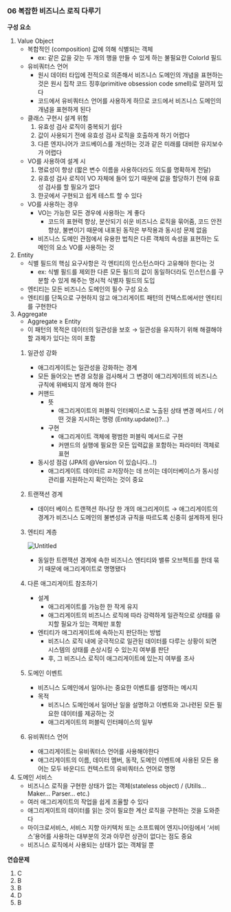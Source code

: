 ### 06 복잡한 비즈니스 로직 다루기

**구성 요소**

1. Value Object
    - 복합적인 (composition) 값에 의해 식별되는 객체
        - ex: 같은 값을 갖는 두 개의 행을 만들 수 있게 하는 불필요한 ColorId 필드
    - 유비쿼터스 언어
        - 원시 데이터 타입에 전적으로 의존해서 비즈니스 도메인의 개념을 표현하는 것은 원시 집착 코드 징후(primitive obsession code smell)로 알려저 있다
        - 코드에서 유비쿼터스 언어를 사용하게 하므로 코드에서 비즈니스 도메인의 개념을 표현하게 된다
    - 클래스 구현시 설계 위험
        1. 유효성 검사 로직이 중복되기 쉽다
        2. 값이 사용되기 전에 유효성 검사 로직을 호출하게 하기 어렵다
        3. 다른 엔지니어가 코드베이스를 개선하는 것과 같은 미래를 대비한 유지보수가 어렵다
    - VO를 사용하여 설계 시
        1. 명료성이 향상 (짧은 변수 이름을 사용하더라도 의도를 명확하게 전달)
        2. 유효성 검사 로직이 VO 자체에 들어 있기 때문에 값을 할당하기 전에 유효성 검사를 할 필요가 없다
        3. 한곳에서 구현되고 쉽게 테스트 할 수 있다
    - VO를 사용하는 경우
        - VO는 가능한 모든 경우에 사용하는 게 좋다
            - 코드의 표현력 향상, 분산되기 쉬운 비즈니스 로직을 묶어줌, 코드 안전 향상, 불변이기 때문에 내포된 동작은 부작용과 동시성 문제 없음
        - 비즈니스 도메인 관점에서 유용한 법칙은 다른 객체의 속성을 표현하는 도메인의 요소 VO를 사용하는 것
2. Entity
    - 식별 필드의 핵심 요구사항은 각 엔티티의 인스턴스마다 고유해야 한다는 것
        - ex: 식별 필드를 제외한 다른 모든 필드의 값이 동일하더라도 인스턴스를 구분할 수 있게 해주는 명시적 식별자 필드의 도입
    - 엔티티는 모든 비즈니스 도메인의 필수 구성 요소
    - 엔티티를 단독으로 구현하지 않고 애그리게이트 패턴의 컨텍스트에서만 엔티티를 구현한다
3. Aggregate
    - Aggregate ≥ Entity
    - 이 패턴의 목적은 데이터의 일관성을 보호 → 일관성을 유지하기 위해 해결해야 할 과제가 있다는 의미 포함
    1. 일관성 강화
        - 애그리게이트는 일관성을 강화하는 경계
        - 모든 들어오는 변경 요청을 검사해서 그 변경이 애그리게이트의 비즈니스 규칙에 위배되지 않게 해야 한다
        - 커맨드
            - 뜻
                - 애그리게이트의 퍼블릭 인터페이스로 노출된 상태 변경 메서드 / 어떤 것을 지시하는 명령 (Entity.update()?…)
            - 구현
                - 애그리게이트 객체에 평범한 퍼블릭 메서드로 구현
                - 커맨드의 실행에 필요한 모든 입력값을 포함하는 파라미터 객체로 표현
        - 동시성 점검 (JPA의 @Version 이 있습니다…!)
            - 애그리게이트 데이터르 ㄹ저장하는 데 쓰이는 데이터베이스가 동시성 관리를 지원하는지 확인하는 것이 중요
    2. 트랜잭션 경계
        - 데이터 베이스 트랜잭션 하나당 한 개의 애그리게이트 → 애그리게이트의 경계가 비즈니스 도메인의 불변성과 규칙을 따르도록 신중히 설계하게 된다
    3. 엔티티 계층

       ![Untitled](https://s3-us-west-2.amazonaws.com/secure.notion-static.com/6f39ca35-af68-493e-b602-f3dc2320ce4b/Untitled.png)

        - 동일한 트랜잭션 경계에 속한 비즈니스 엔티티와 밸류 오브젝트를 한데 묶기 때문에 애그리게이트로 명명됐다
    4. 다른 애그리게이트 참조하기
        - 설계
            - 애그리게이트를 가능한 한 작게 유지
            - 애그리게이트의 비즈니스 로직에 따라 강력하게 일관적으로 상태를 유지할 필요가 있는 객체만 포함
        - 엔티티가 애그리게이트에 속하는지 판단하는 방법
            - 비즈니스 로직 내에 궁극적으로 일관된 데이터를 다루는 상황이 되면 시스템의 상태를 손상시킬 수 있는지 여부를 판단
            - 후, 그 비즈니스 로직이 애그리게이트에 있는지 여부를 조사
    5. 도메인 이벤트
        - 비즈니스 도메인에서 일어나는 중요한 이벤트를 설명하는 메시지
        - 목적
            - 비즈니스 도메인에서 일어난 일을 설명하고 이벤트와 고나련된 모든 필요한 데이터를 제공하는 것
            - 애그리게이트의 퍼블릭 인터페이스의 일부
    6. 유비쿼터스 언어
        - 애그리게이트는 유비쿼터스 언어를 사용해야한다
        - 애그리게이트의 이름, 데이터 멤버, 동작, 도메인 이벤트에 사용된 모든 용어는 모두 바운디드 컨텍스트의 유비쿼터스 언어로 명명
4. 도메인 서비스
    - 비즈니스 로직을 구현한 상태가 없는 객체(stateless object) / (Utills… Maker… Parser… etc.)
    - 여러 애그리게이트의 작업을 쉽게 조율할 수 있다
    - 애그리게이트의 데이터를 읽는 것이 필요한 계산 로직을 구현하는 것을 도와준다
    - 마이크로서비스, 서비스 지향 아키텍처 또는 소프트웨어 엔지니어링에서 ‘서비스’용어를 사용하는 대부분의 것과 아무런 상관이 없다는 점도 중요
    - 비즈니스 로직에서 사용되는 상태가 없는 객체일 뿐

**연습문제**

1. C
2. B
3. B
4. D
5. B